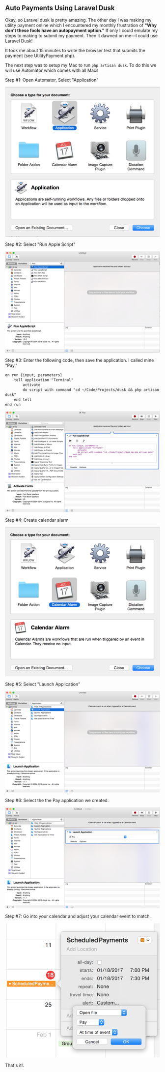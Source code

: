 ## Auto Payments Using Laravel Dusk

Okay, so Laravel dusk is pretty amazing. The other day I was making my utility payment online which I encountered my monthly frustration of **"Why don't these fools have an autopayment option."** If only I could emulate my steps to making to submit my payment. Then it dawned on me&mdash;I could use Laravel Dusk!

It took me about 15 minutes to write the browser test that submits the payment (see UtilityPayment.php).

The next step was to setup my Mac to run `php artisan dusk`. To do this we will use Automator which comes with all Macs

Step #1: Open Automator, Select "Application"

![alt tag](https://raw.githubusercontent.com/jordandalton/LaravelDuskAutoPay/master/Automator-Step1.png)

Step #2: Select "Run Apple Script"

![alt tag](https://raw.githubusercontent.com/jordandalton/LaravelDuskAutoPay/master/Automator-Step2.png)

Step #3: Enter the following code, then save the application. I called mine "Pay."

```
on run {input, parameters}
	tell application "Terminal"
		activate
		do script with command "cd ~/Code/Projects/dusk && php artisan dusk"
	end tell
end run
```


![alt tag](https://raw.githubusercontent.com/jordandalton/LaravelDuskAutoPay/master/Automator-Step3.png)

Step #4: Create calendar alarm

![alt tag](https://raw.githubusercontent.com/jordandalton/LaravelDuskAutoPay/master/Automator-Step4.png)

Step #5: Select "Launch Application"

![alt tag](https://raw.githubusercontent.com/jordandalton/LaravelDuskAutoPay/master/Automator-Step5.png)

Step #6: Select the the Pay application we created.

![alt tag](https://raw.githubusercontent.com/jordandalton/LaravelDuskAutoPay/master/Automator-Step6.png)

Step #7: Go into your calendar and adjust your calendar event to match.

![alt tag](https://raw.githubusercontent.com/jordandalton/LaravelDuskAutoPay/master/Automator-Step7.png)

That's it!.
